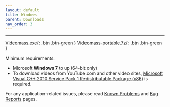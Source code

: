 ```yaml
---
layout: default
title: Windows
parent: Downloads
nav_order: 3
---
```


---
  
[Videomass.exe](https://github.com/jeanslack/Videomass/releases/latest/download/Videomass-v3.4.4-x86_64-Setup.exe){: .btn .btn-green } 
[Videomass-portable.7z](https://github.com/jeanslack/Videomass/releases/latest/download/Videomass-v3.4.4-x86_64-portable.7z){: .btn .btn-green }     

Minimum requirements:
- Microsoft **Windows 7** to up (64-bit only)
- To download videos from YouTube.com and other video sites, 
[Microsoft Visual C++ 2010 Service Pack 1 Redistributable Package (x86)](https://download.microsoft.com/download/1/6/5/165255E7-1014-4D0A-B094-B6A430A6BFFC/vcredist_x86.exe) 
is required.   

For any application-related issues, please read 
[Known Problems](../../known_problems) and [Bug Reports](../Bugs) pages.    
